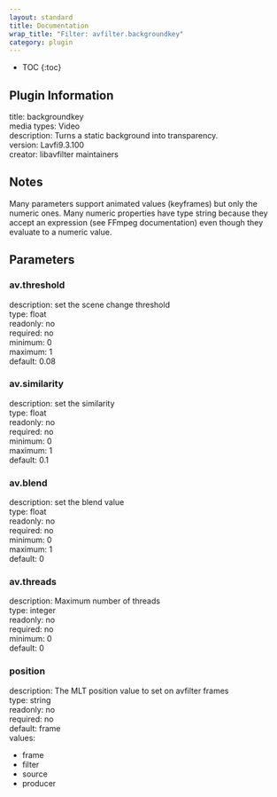 ```yaml
---
layout: standard
title: Documentation
wrap_title: "Filter: avfilter.backgroundkey"
category: plugin
---
```

* TOC
{:toc}

## Plugin Information

title: backgroundkey  
media types:
Video  
description: Turns a static background into transparency.  
version: Lavfi9.3.100  
creator: libavfilter maintainers  

## Notes

Many parameters support animated values (keyframes) but only the numeric ones. Many numeric properties have type string because they accept an expression (see FFmpeg documentation) even though they evaluate to a numeric value.

## Parameters

### av.threshold

  
description:
set the scene change threshold  
type: float  
readonly: no  
required: no  
minimum: 0  
maximum: 1  
default: 0.08  

### av.similarity

  
description:
set the similarity  
type: float  
readonly: no  
required: no  
minimum: 0  
maximum: 1  
default: 0.1  

### av.blend

  
description:
set the blend value  
type: float  
readonly: no  
required: no  
minimum: 0  
maximum: 1  
default: 0  

### av.threads

  
description:
Maximum number of threads  
type: integer  
readonly: no  
required: no  
minimum: 0  
default: 0  

### position

  
description:
The MLT position value to set on avfilter frames  
type: string  
readonly: no  
required: no  
default: frame  
values:  

* frame
* filter
* source
* producer

